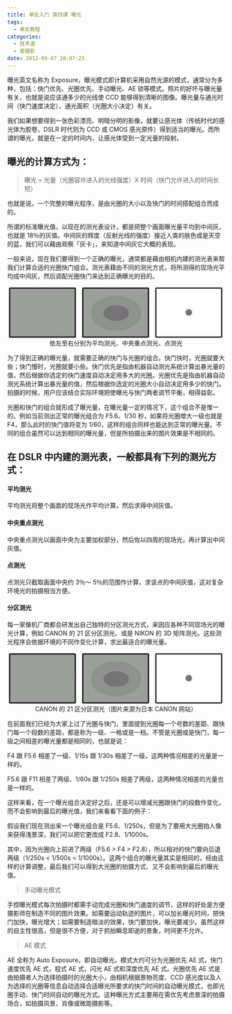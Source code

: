 ```yaml
---
title: 单反入门 第四课 曝光
tags:
  - 单反教程
categories:
  - 技术渣
  - 爱摄影
date: 2012-09-07 20:07:23
---
```


曝光英文名称为 Exposure，曝光模式即计算机采用自然光源的模式，通常分为多种，包括：快门优先、光圈优先、手动曝光、AE 锁等模式。照片的好坏与曝光量有关，也就是说应该通多少的光线使 CCD 能够得到清晰的图像。曝光量与通光时间（快门速度决定），通光面积（光圈大小决定）有关。

我们如果想要得到一张色彩漂亮、明暗分明的影像，就要让感光体（传统时代的感光体为胶卷，DSLR 时代则为 CCD 或 CMOS 感光原件）得到适当的曝光。而所谓的曝光，就是在一定的时间内，让感光体受到一定光量的投射。

## 曝光的计算方式为：

> 曝光 = 光量（光圈容许进入的光线强度）X 时间（快门允许进入的时间长短）

也就是说，一个完整的曝光程序，是由光圈的大小以及快门的时间搭配组合而成的。

所谓的标准曝光值，以现在的测光表设计，都是把整个画面曝光量平均到中间灰，也就是 18％的灰值。中间灰的辉度（反射光线的强度）接近人类的肤色或是天空的蓝，我们可以藉由观察「灰卡」，来知道中间灰它大概的表现。

一般来说，现在我们要得到一个正确的曝光，通常都是藉由相机内建的测光表来帮我们计算合适的光圈快门组合。测光表藉由不同的测光方式，将所测得的现场光平均成中间灰，然后调配光圈快门来达到正确曝光的目的。

![](/images/SLR_fourth1.jpg)<p align="center" style="line-height: initial; margin-top: -20px;">依左至右分别为平均测光、中央重点测光、点测光</p>

为了得到正确的曝光量，就需要正确的快门与光圈的组合。快门快时，光圈就要大些；快门慢时，光圈就要小些。快门优先是指由机器自动测光系统计算出暴光量的值，然后根据你选定的快门速度自动决定用多大的光圈。光圈优先是指由机器自动测光系统计算出暴光量的值，然后根据你选定的光圈大小自动决定用多少的快门。拍摄的时候，用户应该结合实际环境把使曝光与快门两者调节平衡，相得益彰。

光圈和快门的组合就形成了曝光量，在曝光量一定的情况下，这个组合不是惟一的。例如当前测出正常的曝光组合为 F5.6、1/30 秒，如果将光圈增大一级也就是 F4，那么此时的快门值将变为 1/60，这样的组合同样也能达到正常的曝光量。不同的组合虽然可以达到相同的曝光量，但是所拍摄出来的图片效果是不相同的。

## 在 DSLR 中内建的测光表，一般都具有下列的测光方式：

#### 平均测光

平均测光将整个画面的现场光作平均计算，然后求得中间灰值。

#### 中央重点测光

中央重点测光以画面中央为主要加权部分，然后佐以四周的现场光，再计算出中间灰值。

#### 点测光

点测光只截取画面中央约 3％～ 5％的范围作计算，求该点的中间灰值，这对复杂环境光的拍摄相当方便。

#### 分区测光

每一家像机厂商都会研发出自己独特的分区测光方式，来因应各种不同现场光的曝光计算，例如 CANON 的 21 区分区测光、或是 NIKON 的 3D 矩阵测光。这些测光程序会依据环境的不同作变化计算，求出最适合的曝光量。

![](/images/SLR_fourth1.jpg)<p align="center" style="line-height: initial; margin-top: -20px;">CANON 的 21 区分区测光（图片来源为日本 CANON 网站）</p>

在前面我们已经为大家上过了光圈与快门，里面提到光圈每一个号数的差距、跟快门每一个段数的差距，都是称为一级、一格或是一档。不管是光圈或是快门，每一级之间相差的曝光量都是相同的，也就是说：

F4 跟 F5.6 相差了一级、1/15s 跟 1/30s 相差了一级，这两种情况相差的光量是一样的。

F5.6 跟 F11 相差了两级、1/60s 跟 1/250s 相差了两级，这两种情况相差的光量也是一样的。

这样来看，在一个曝光组合决定好之后，还是可以增减光圈跟快门的段数作变化，而不会影响到最后的曝光值，我们来看看下面的例子：

假设我们现在测出来一个曝光组合是 F5.6、1/250s，但是为了要用大光圈拍人像来获得浅景深，我们可以把它更改成 F2.8、1/1000s。

其中，因为光圈向上前进了两级（F5.6 > F4 > F2.8），所以相对的快门要向后退两级（1/250s < 1/500s < 1/1000s）。这两个组合的曝光量其实是相同的，经由这样的计算调整，最后我们可以得到大光圈的拍摄方式、又不会影响到最后的曝光值。

> 手动曝光模式

手控曝光模式每次拍摄时都需手动完成光圈和快门速度的调节，这样的好处是方便摄影师在制造不同的图片效果。如需要运动轨迹的图片，可以加长曝光时间，把快门加快，曝光增大；如需要制造暗淡的效果，快门要加快，曝光要减少。虽然这样的自主性很高，但是很不方便，对于抓拍瞬息即逝的景象，时间更不允许。

> AE 模式

AE 全称为 Auto Exposure，即自动曝光。模式大约可分为光圈优先 AE 式，快门速度优先 AE 式，程式 AE 式，闪光 AE 式和深度优先 AE 式。光圈优先 AE 式是由拍摄者人为选择拍摄时的光圈大小，由相机根据景物亮度、CCD 感光度以及人为选择的光圈等信息自动选择合适曝光所要求的快门时间的自动曝光模式，也即光圈手动、快门时间自动的曝光方式。这种曝光方式主要用在需优先考虑景深的拍摄场合，如拍摄风景、肖像或微距摄影等。
